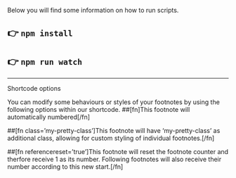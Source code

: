 Below you will find some information on how to run scripts.

## 👉  `npm install`


## 👉  `npm run watch`

---


Shortcode options

You can modify some behaviours or styles of your footnotes by using the following options within our shortcode.
##[fn]This footnote will automatically numbered[/fn]

##[fn class=’my-pretty-class’]This footnote will have ‘my-pretty-class’ as additional class, allowing for custom styling of individual footnotes.[/fn]

##[fn referencereset=’true’]This footnote will reset the footnote counter and therfore receive 1 as its number. Following footnotes will also receive their number according to this new start.[/fn]